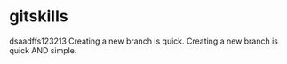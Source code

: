 # gitskills
dsaadffs123213
Creating a new branch is quick.
Creating a new branch is quick AND simple.
